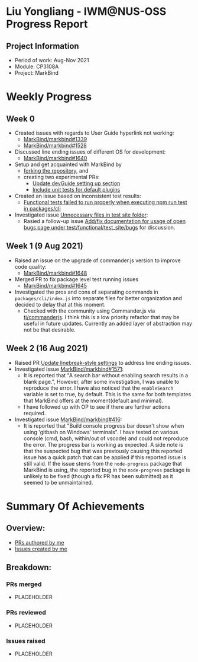 <!--
Customize this by replacing PLACEHOLDER with your information.
Examples will be given for easy copy-pasting.
Use Ctrl + F (Windows) to highlight all the PLACEHOLDER that need to be replaced.
Delete the hidden comments like this as you go.
Good luck!
-->
<!-- Liu Yongliang - IWM@NUS-OSS Progress Report -->
# Liu Yongliang - IWM@NUS-OSS Progress Report

<!-- 
## Project Information
- Period of work: Aug-Nov 2021
- Module: CP3108A
- Project: MarkBind
-->
## Project Information
- Period of work: Aug-Nov 2021
- Module: CP3108A
- Project: MarkBind

# Weekly Progress
<!--
## Week 1 (9 Aug 2021)
- Investigated issues #123 (Page not loading properly)
- Tried a possible solution given in this S/O post, but it did not work because ...
- Created PR #456 (Fix integer overflow bug)
- Updated PR #973 (...) based on reviews
- Merged PR #879 (...)
## Week 2 (16 Aug 2021)
- Investigated issues #123 (Page not loading properly)
- Tried a possible solution given in this S/O post, but it did not work because ...
- Created PR #456 (Fix integer overflow bug)
- Updated PR #973 (...) based on reviews
- Merged PR #879 (...)
-->
## Week 0
- Created issues with regards to User Guide hyperlink not working:
  - [MarkBind/markbind#1339](https://github.com/MarkBind/markbind/issues/1339)
  - [MarkBind/markbind#1528](https://github.com/MarkBind/markbind/issues/1528)
- Discussed line ending issues of different OS for development:
  - [MarkBind/markbind#1640](https://github.com/MarkBind/markbind/issues/1640)
- Setup and get acquainted with MarkBind by
  - [forking the repository](https://github.com/tlylt/markbind), and
  - creating two experimental PRs:
    - [Update devGuide setting up section](https://github.com/tlylt/markbind/pull/1) 
    - [Include unit tests for default plugins](https://github.com/tlylt/markbind/pull/2)
- Created an issue based on inconsistent test results:
  - [Functional tests failed to run properly when executing npm run test in packages/cli](https://github.com/MarkBind/markbind/issues/1641)
- Investigated issue [Unnecessary files in test site folder](https://github.com/MarkBind/markbind/issues/792):
  - Rasied a follow-up issue [Add/fix documentation for usage of open bugs page under test/functional/test_site/bugs](https://github.com/MarkBind/markbind/issues/1644) for discussion.
## Week 1 (9 Aug 2021)
- Raised an issue on the upgrade of commander.js version to improve code quality:
  - [MarkBind/markbind#1648](https://github.com/MarkBind/markbind/issues/1648) 
- Merged PR to fix package level test running issues
  - [MarkBind/markbind#1645](https://github.com/MarkBind/markbind/pull/1645)
- Investigated the pros and cons of separating commands in `packages/cli/index.js` into separate files for better organization and decided to delay that at this moment.
  - Checked with the community using Commander.js via [tj/commanderjs](https://github.com/tj/commander.js/issues/1581). I think this is a low priority refactor that may be useful in future updates. Currently an added layer of abstraction may not be that desirable.

## Week 2 (16 Aug 2021)
- Raised PR [Update linebreak-style settings](https://github.com/MarkBind/markbind/pull/1653) to address line ending issues.
- Investigated issue [MarkBind/markbind#1571](https://github.com/MarkBind/markbind/issues/1571):
  - It is reported that "A search bar without enabling search results in a blank page.", However, after some investigation, I was unable to reproduce the error. I have also noticed that the `enableSearch` variable is set to true, by default. This is the same for both templates that MarkBind offers at the moment(default and minimal).
  - I have followed up with OP to see if there are further actions required.
- Investigated issue [MarkBind/markbind#416](https://github.com/MarkBind/markbind/issues/416):
  - It is reported that "Build console progress bar doesn't show when using 'gitbash on Windows' terminals". I have tested on various console (cmd, bash, within/out of vscode) and could not reproduce the error. The progress bar is working as expected. A side note is that the suspected bug that was previously causing this reported issue has a quick patch that can be applied if this reported issue is still valid. If the issue stems from the `node-progress` package that MarkBind is using, the reported bug in the `node-progress` package is unlikely to be fixed (though a fix PR has been submitted) as it seemed to be unmaintained.
# Summary Of Achievements
<!--
## Overview:
- [PRs authored by me](https://github.com/MarkBind/markbind/pulls/tlylt)
- [Issues created by me](https://github.com/MarkBind/markbind/issues/created_by/tlylt)
-->
## Overview:
- [PRs authored by me](https://github.com/MarkBind/markbind/pulls/tlylt)
- [Issues created by me](https://github.com/MarkBind/markbind/issues/created_by/tlylt)

## Breakdown:
### PRs merged
- PLACEHOLDER
### PRs reviewed
- PLACEHOLDER
### Issues raised
- PLACEHOLDER
